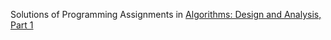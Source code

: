 Solutions of Programming Assignments in [Algorithms: Design and Analysis, Part 1](https://class.coursera.org/algo-005)